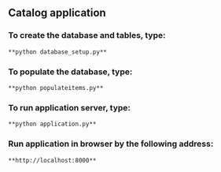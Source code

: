 ## Catalog application

### To create the database and tables, type:
	**python database_setup.py**

### To populate the database, type:
	**python populateitems.py**

### To run application server, type:
	**python application.py**

### Run application in browser by the following address:   
    **http://localhost:8000**


